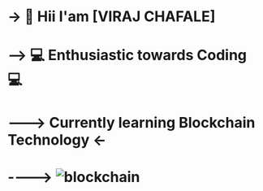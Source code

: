 # -> 🙏 Hii I'am [VIRAJ CHAFALE]
# --> 💻  Enthusiastic towards Coding  💻
# --->  Currently learning Blockchain Technology <-
# ----> ![blockchain](https://github.com/user-attachments/assets/b0be3e52-6b64-464b-8753-64d9f94f0b04)
